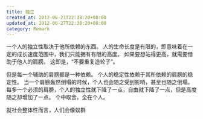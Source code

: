 ```yaml
---
title: 独立
created_at: 2012-06-27T22:38:20+08:00
updated_at: 2012-06-27T22:38:20+08:00
category: Remark
---
```


一个人的独立性取决于他所依赖的东西。
人的生命长度是有限的，即意味着在一定的成长速度范围中，我们只能拥有有限的高度。
如果要想站得更高，就需要借助于他人的肩膀。
这即是，“不要重复造轮子”。

但是每一个辅助的肩膀都是一种依赖。
个人的稳定性依赖于其所依赖的肩膀的稳定性。
当一个肩膀轰然倒塌的时候，个人也会随之受到影响，甚至也随之倒塌。
每多一个必须的肩膀，个人的独立性就下降了一点，自由就下降了一点，但是高度随之却增加了一点。
个中取舍，全在个人。

就社会整体性而言，人们会像蚁群
